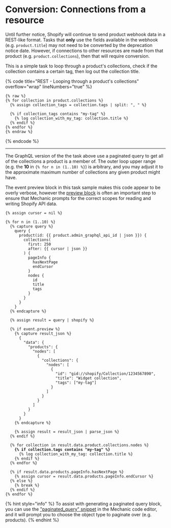 # Conversion: Connections from a resource

Until further notice, Shopify will continue to send product webhook data in a REST-like format. Tasks that **only** use the fields available in the webhook (e.g. `product.title`) may not need to be converted by the deprecation notice date. However, if connections to other resources are made from that product (e.g. `product.collections`), then that will require conversion.

This is a simple task to loop through a product's collections, check if the collection contains a certain tag, then log out the collection title.

{% code title="REST - Looping through a product's collections" overflow="wrap" lineNumbers="true" %}
```liquid
{% raw %}
{% for collection in product.collections %}
  {% assign collection_tags = collection.tags | split: ", " %}

  {% if collection_tags contains "my-tag" %}
    {% log collection_with_my_tag: collection.title %}
  {% endif %}
{% endfor %}
{% endraw %}
```
{% endcode %}

***

The GraphQL version of the the task above use a paginated query to get all of the collections a product  is a member of. The outer loop upper range (e.g. the **10** in `{% for n in (1..10) %}`) is arbitrary, and you may adjust it to the approximate maximum number of collections any given product might have.

The event preview block in this task sample makes this code appear to be overly verbose, however the [preview block](../../core/tasks/previews/stub-data.md#stubbing-graphql-data) is often an important step to ensure that Mechanic prompts for the correct scopes for reading and writing Shopify API data.

<pre class="language-liquid" data-title="GraphQL - Querying a product&#x27;s collections with pagination" data-overflow="wrap" data-line-numbers><code class="lang-liquid">{% assign cursor = nil %}

{% for n in (1..10) %}
  {% capture query %}
    query {
      product(id: {{ product.admin_graphql_api_id | json }}) {
        collections(
          first: 250
          after: {{ cursor | json }}
        ) {
          pageInfo {
            hasNextPage
            endCursor
          }
          nodes {
            id
            title
            tags
          }
        }
      }
    }
  {% endcapture %}

  {% assign result = query | shopify %}

  {% if event.preview %}
    {% capture result_json %}
      {
        "data": {
          "products": {
            "nodes": [
              {
                "collections": {
                  "nodes": [
                    {
                      "id": "gid://shopify/Collection/1234567890",
                      "title": "Widget collection",
                      "tags": ["my-tag"]
                    }
                  ]
                }
              }
            ]
          }
        }
      }
    {% endcapture %}

    {% assign result = result_json | parse_json %}
  {% endif %}

  {% for collection in result.data.product.collections.nodes %}
<strong>    {% if collection.tags contains "my-tag" %}
</strong>      {% log collection_with_my_tag: collection.title %}
    {% endif %}
  {% endfor %}

  {% if result.data.products.pageInfo.hasNextPage %}
    {% assign cursor = result.data.products.pageInfo.endCursor %}
  {% else %}
    {% break %}
  {% endif %}
{% endfor %}
</code></pre>

{% hint style="info" %}
To assist with generating a paginated query block, you can use the ["paginated\_query" snippet](../../platform/liquid/mechanic-code-snippets.md#paginated_query) in the Mechanic code editor, and it will prompt you to choose the object type to paginate over (e.g. products).
{% endhint %}

